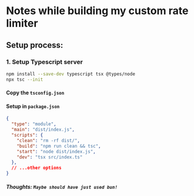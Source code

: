 # Notes while building my custom rate limiter

## Setup process:

### 1. Setup Typescript server

```sh
npm install --save-dev typescript tsx @types/node
npx tsc --init
```

#### Copy the `tsconfig.json`

#### Setup in `package.json`
```json
{
  "type": "module",
  "main": "dist/index.js",
  "scripts": {
    "clean": "rm -rf dist/",
    "build": "npm run clean && tsc",
    "start": "node dist/index.js",
    "dev": "tsx src/index.ts"
  },
  // ...other options
}
```

##### Thoughts: `Maybe should have just used bun!`
